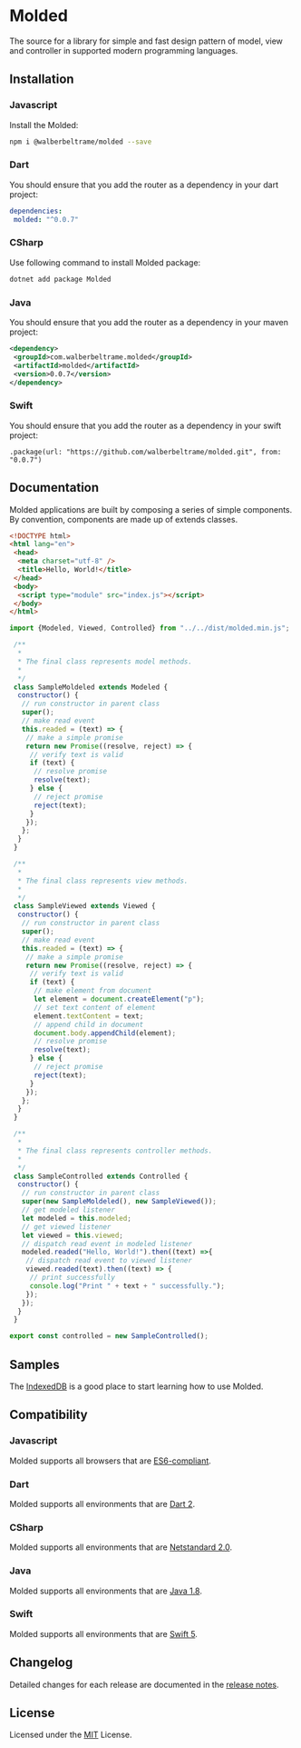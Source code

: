 # Molded
The source for a library for simple and fast design pattern of model, view and controller in supported modern programming languages.

## Installation
### Javascript
Install the Molded:
```bash
npm i @walberbeltrame/molded --save
```
### Dart
You should ensure that you add the router as a dependency in your dart project:
```yaml
dependencies:
 molded: "^0.0.7"
```
### CSharp
Use following command to install Molded package:
```bash
dotnet add package Molded
```
### Java
You should ensure that you add the router as a dependency in your maven project:
```xml
<dependency>
 <groupId>com.walberbeltrame.molded</groupId>
 <artifactId>molded</artifactId>
 <version>0.0.7</version>
</dependency>
```
### Swift
You should ensure that you add the router as a dependency in your swift project:
```
.package(url: "https://github.com/walberbeltrame/molded.git", from: "0.0.7")
```

## Documentation
Molded applications are built by composing a series of simple components. By convention, components are made up of extends classes.
```html
<!DOCTYPE html>
<html lang="en">
 <head>
  <meta charset="utf-8" />
  <title>Hello, World!</title>
 </head>
 <body>
  <script type="module" src="index.js"></script>
 </body>
</html>
```
```javascript
import {Modeled, Viewed, Controlled} from "../../dist/molded.min.js";

 /**
  * 
  * The final class represents model methods.
  * 
  */
 class SampleMoldeled extends Modeled {
  constructor() {
   // run constructor in parent class
   super();
   // make read event
   this.readed = (text) => {
    // make a simple promise
    return new Promise((resolve, reject) => {
     // verify text is valid
     if (text) {
      // resolve promise
      resolve(text);
     } else {
      // reject promise
      reject(text);
     }
    });
   };
  }
 }

 /**
  * 
  * The final class represents view methods.
  * 
  */
 class SampleViewed extends Viewed {
  constructor() {
   // run constructor in parent class
   super();
   // make read event
   this.readed = (text) => {
    // make a simple promise
    return new Promise((resolve, reject) => {
     // verify text is valid
     if (text) {
      // make element from document
      let element = document.createElement("p");
      // set text content of element
      element.textContent = text;
      // append child in document
      document.body.appendChild(element);
      // resolve promise
      resolve(text);
     } else {
      // reject promise
      reject(text);
     }
    });
   };
  }
 }

 /**
  * 
  * The final class represents controller methods.
  * 
  */
 class SampleControlled extends Controlled {
  constructor() {
   // run constructor in parent class
   super(new SampleMoldeled(), new SampleViewed());
   // get modeled listener
   let modeled = this.modeled;
   // get viewed listener
   let viewed = this.viewed;
   // dispatch read event in modeled listener
   modeled.readed("Hello, World!").then((text) =>{
    // dispatch read event to viewed listener
    viewed.readed(text).then((text) => {
     // print successfully 
     console.log("Print " + text + " successfully.");
    });
   });
  }
 }

export const controlled = new SampleControlled();
```

## Samples
The [IndexedDB](http://walberbeltrame.github.io/molded/samples/indexeddb/) is a good place to start learning how to use Molded.

## Compatibility
### Javascript
Molded supports all browsers that are [ES6-compliant](http://kangax.github.io/compat-table/es6/). 
### Dart
Molded supports all environments that are [Dart 2](https://dart.dev/dart-2).
### CSharp
Molded supports all environments that are [Netstandard 2.0](https://docs.microsoft.com/en-us/dotnet/standard/net-standard).
### Java
Molded supports all environments that are [Java 1.8](https://www.java.com/).
### Swift
Molded supports all environments that are [Swift 5](https://swift.org).

## Changelog
Detailed changes for each release are documented in the [release notes](https://github.com/walberbeltrame/molded/releases).

## License
Licensed under the [MIT](http://opensource.org/licenses/MIT) License.